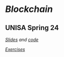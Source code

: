 # *Blockchain*
## UNISA Spring 24 ##


*[Slides](./Slides) and [code](./Code)*

*[Exercises](./EserciziBlockchain.pdf)*

